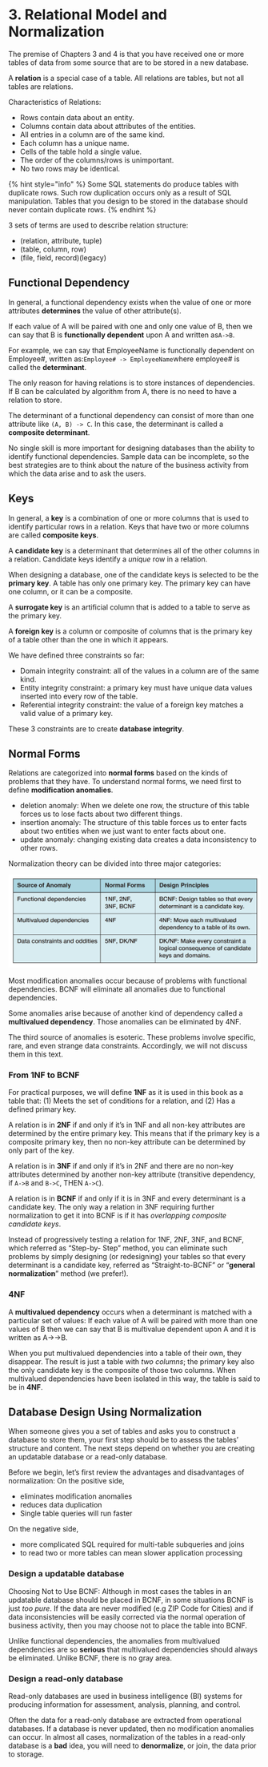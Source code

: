 # 3. Relational Model and Normalization

The premise of Chapters 3 and 4 is that you have received one or more tables of data from some source that are to be stored in a new database.

A **relation** is a special case of a table. All relations are tables, but not all tables are relations.

Characteristics of Relations:

* Rows contain data about an entity.
* Columns contain data about attributes of the entities.
* All entries in a column are of the same kind.
* Each column has a unique name.
* Cells of the table hold a single value.
* The order of the columns/rows is unimportant.
* No two rows may be identical.

{% hint style="info" %}
Some SQL statements do produce
 tables with duplicate rows. Such row duplication occurs only as a result of SQL manipulation. Tables that you design 
to be stored in the database should never contain duplicate rows.
{% endhint %}

3 sets of terms are used to describe relation structure:

* \(relation, attribute, tuple\)
* \(table, column, row\)
* \(file, field, record\)\(legacy\)

## Functional Dependency

In general, a functional dependency exists when the value of one or more attributes 
**determines** the value of other attribute\(s\).

If each value of A will be paired with one and only one value of B, then we can say that B is **functionally dependent** upon A and written as`A->B`.

For example, we can say that EmployeeName is functionally dependent on Employee\#, written as:`Employee# -> EmployeeName`where employee\# is called the **determinant**.

The only reason for having relations is to store instances of dependencies. If B can be calculated by algorithm from A, there is no need to have a relation to store.

The determinant of a functional dependency can consist of more than one attribute like `(A, B) -> C`. In this case, the determinant is called a **composite determinant**.

No single skill is more important for designing databases than the ability to identify functional 
dependencies. Sample data can be incomplete, so the best strategies are to 
think about the nature of the business activity from which the data arise and to ask the users.

## Keys

In general, a **key** is a combination of one or more columns that is used to identify particular
 rows in a relation. Keys that have two or more columns are called **composite keys**.

A **candidate key** is a determinant that determines all of the other columns in a relation. Candidate keys identify a _unique_ row in a relation.

When designing a database, one of the candidate keys is selected to be the **primary key**. A table has only one primary key. The primary
 key can have one column, or it can be a composite.

A **surrogate key** is an artificial column that is added to a table to serve as the primary key.

A **foreign key** is a column or composite of columns that is the primary key of a table other
than the one in which it appears.

We have defined three constraints so far:

* Domain integrity constraint: all of the values in a column are of the same kind.
* Entity integrity constraint: a primary key must have unique data values inserted into every row of the table.
* Referential integrity constraint: the value of a foreign key matches a valid value of a primary key.

These 3 constraints are to create **database integrity**.

## Normal Forms

Relations are
 categorized into **normal forms** based on the kinds of problems that they have. To understand normal 
forms, we need first to define **modification anomalies**.

* deletion anomaly: When we delete one 
  row, the structure of this table forces us to lose facts about two different things.
* insertion anomaly: The structure of 
  this table forces us to enter facts about two entities when we just want to enter facts about one.
* update anomaly: changing existing data creates a data inconsistency to other rows.

Normalization theory can be divided into three major categories:

![](../.gitbook/assets/screen-shot-2018-06-03-at-15.28.36.png)

Most modification anomalies occur because of problems with functional dependencies. BCNF will eliminate all anomalies due to functional dependencies.

Some anomalies arise because of another
 kind of dependency called a **multivalued dependency**. Those anomalies can be eliminated by
 4NF.

The third source of anomalies is esoteric. These problems involve specific, rare, and even
 strange data constraints. Accordingly, we will not discuss them in this text.

### From 1NF to BCNF

For practical purposes, we will define **1NF** as it is used in this book as a table that: \(1\) Meets the set of conditions for a relation, and
 \(2\) Has a defined primary key.

A relation is in **2NF** if and only if it’s in 1NF and all non-key attributes are determined by the entire primary key. This means that if the primary key is a composite primary key, then no
 non-key attribute can be determined by only part 
of the key.

A relation is in **3NF** if and only if it’s in 2NF and there are no non-key attributes determined by another non-key attribute \(transitive dependency, if `A->B` and `B->C`, THEN
 `A->C`\).

A relation is in **BCNF** if and only if it is in 3NF and every determinant 
is a candidate key. The only way a relation in 3NF
 requiring further normalization to get it into BCNF is if it has
 _overlapping composite candidate keys_.

Instead of progressively testing a relation for 1NF, 2NF, 3NF, and BCNF, which referred as “Step-by-
Step” method, you can eliminate such problems by simply designing \(or redesigning\) your tables
 so that every determinant is a candidate key, referred as “Straight-to-BCNF” or “**general normalization**” method \(we prefer!\).

### 4NF

A **multivalued dependency** 
occurs when a determinant is matched with a particular set of values: If each value of A will be paired with more than one values of B then we can say that B is multivalue dependent upon A and it is written as A-&gt;-&gt;B.

When you put multivalued dependencies into a table of their own, they disappear. The result is just a table with _two columns_; the primary key also the only candidate key is the composite of those two columns. When multivalued dependencies have been isolated in this way, the table is said to be in **4NF**.

## Database Design Using Normalization

When someone gives you a set of tables and asks you to construct a database to store them,
 your first step should be to assess the tables’ structure and content. The next steps depend on whether you are creating
 an updatable database or a read-only database.

Before we begin, let’s first review the advantages and
 disadvantages of normalization: On the positive
 side, 

* eliminates modification anomalies
* reduces data duplication
* Single table queries will run faster

On the negative side,

* more complicated SQL required for multi-table subqueries and joins
* to read two or more
   tables can mean slower application processing

### Design a updatable database

Choosing Not to Use BCNF: Although in most cases the tables in an updatable database should be placed in BCNF, in some
 situations BCNF is just _too pure_. If the data are never modified \(e.g ZIP Code for Cities\) and if data inconsistencies will be easily corrected via
the normal operation of business activity, then you may choose not to place the table into BCNF.

Unlike functional dependencies, the anomalies from multivalued dependencies are so **serious**
 that multivalued dependencies should always be eliminated. Unlike BCNF, there is no 
gray area.

### Design a read-only database

Read-only databases are used in business intelligence \(BI\) systems for producing information
 for assessment, analysis, planning, and control.

Often the data for a read-only database are extracted from operational databases. If a database is never updated, then no modification anomalies can occur. In almost all cases, normalization of the tables in a read-only database is a **bad** idea, you will need to **denormalize**, or join, the 
data prior to storage.

